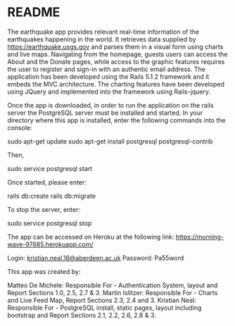 # README

The earthquake app provides relevant real-time information of the earthquakes 
happening in the world. It retrieves data supplied by https://earthquake.usgs.gov
and parses them in a visual form using charts and live maps. Navigating from the
homepage, guests users can access the About and the Donate pages, while access 
to the graphic features requires the user to register and sign-in with an 
authentic email address. The application has been developed using the Rails 5.1.2 
framework and it embeds the MVC architecture. The charting features have been 
developed using JQuery and implemented into the framework using Rails-jquery.

Once the app is downloaded, in order to run the application on the rails server 
the PostgreSQL server must be installed and started. In your directory where this 
app is installed, enter the following commands into the console:

sudo apt-get update
sudo apt-get install postgresql postgresql-contrib
 
Then,

sudo service postgresql start

Once started, please enter:

rails db:create
rails db:migrate

To stop the server, enter:

sudo service postgresql stop

The app can be accessed on Heroku at the following link:
https://morning-wave-97685.herokuapp.com/

Login: kristian.neal.16@aberdeen.ac.uk
Password: Pa55word

This app was created by:

Matteo De Michele: Responsible For - Authentication System, layout and Report Sections 1.0, 2.5, 2.7 & 3.
Martin Islitzer: Responsible For - Charts and Live Feed Map, Report Sections 2.3, 2.4 and 3.
Kristian Neal: Responsible For - PostgreSQL install, static pages, layout including bootstrap and Report Sections 2.1, 2.2, 2.6, 2.8 & 3.


